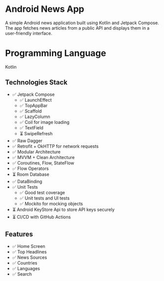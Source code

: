 

# Android News App
A simple Android news application built using Kotlin and Jetpack Compose. The app fetches news articles from a public API and displays them in a user-friendly interface.

# Programming Language
Kotlin

## Technologies Stack

- ✅ Jetpack Compose 
  - ✅ LaunchEffect
  - ✅ TopAppBar
  - ✅ Scaffold
  - ✅ LazyColumn
  - ✅ Coil for image loading
  - ✅ TextField
  - ⏳ SwipeRefresh
- ✅ Raw Dagger
- ✅ Retrofit + OkHTTP for network requests
- ✅ Modular Architecture
- ✅ MVVM + Clean Architecture
- ✅ Coroutines, Flow, StateFlow
- ✅ Flow Operators
- ⏳ Room Database
- ✅ DataBinding
- ✅ Unit Tests
  - ✅ Good test coverage
  - ✅ Unit tests and UI tests
  - ✅ Mockito for mocking objects
- ⏳ Android KeyStore Api to store API keys securely
- ⏳ CI/CD with GitHub Actions

## Features 

- ✅ Home Screen
- ✅ Top Headlines
- ✅ News Sources
- ✅ Countries
- ✅ Languages
- ✅ Search
